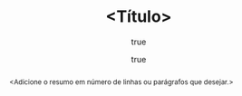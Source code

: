 ---
header: '<Cabeçalho>'
title:  '<Título>'
date: <data>
author:
- name: <Autor Um>
  affiliation: <Departamento>
- name: <Autor Dois>
  affiliation: <Departamento>
tags: [palavras, para pesquisa, separadas, por vírgula]
abstract: |
  <Adicione o resumo em número de linhas ou parágrafos que desejar.>
...